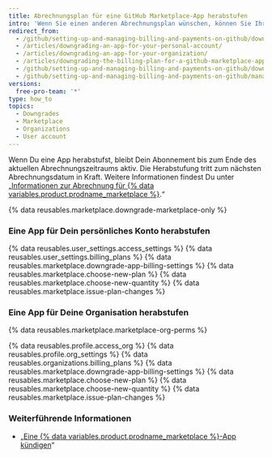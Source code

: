```yaml
---
title: Abrechnungsplan für eine GitHub Marketplace-App herabstufen
intro: 'Wenn Sie einen anderen Abrechnungsplan wünschen, können Sie Ihre {% data variables.product.prodname_marketplace %}-App jederzeit herabstufen.'
redirect_from:
  - /github/setting-up-and-managing-billing-and-payments-on-github/downgrading-the-billing-plan-for-a-github-marketplace-app
  - /articles/downgrading-an-app-for-your-personal-account/
  - /articles/downgrading-an-app-for-your-organization/
  - /articles/downgrading-the-billing-plan-for-a-github-marketplace-app
  - /github/setting-up-and-managing-billing-and-payments-on-github/downgrading-the-billing-plan-for-a-github-marketplace-app
  - /github/setting-up-and-managing-billing-and-payments-on-github/managing-billing-for-github-marketplace-apps/downgrading-the-billing-plan-for-a-github-marketplace-app
versions:
  free-pro-team: '*'
type: how_to
topics:
  - Downgrades
  - Marketplace
  - Organizations
  - User account
---
```


Wenn Du eine App herabstufst, bleibt Dein Abonnement bis zum Ende des aktuellen Abrechnungszeitraums aktiv. Die Herabstufung tritt zum nächsten Abrechnungsdatum in Kraft. Weitere Informationen findest Du unter „[Informationen zur Abrechnung für {% data variables.product.prodname_marketplace %}](/articles/about-billing-for-github-marketplace).“

{% data reusables.marketplace.downgrade-marketplace-only %}

### Eine App für Dein persönliches Konto herabstufen

{% data reusables.user_settings.access_settings %}
{% data reusables.user_settings.billing_plans %}
{% data reusables.marketplace.downgrade-app-billing-settings %}
{% data reusables.marketplace.choose-new-plan %}
{% data reusables.marketplace.choose-new-quantity %}
{% data reusables.marketplace.issue-plan-changes %}

### Eine App für Deine Organisation herabstufen

{% data reusables.marketplace.marketplace-org-perms %}

{% data reusables.profile.access_org %}
{% data reusables.profile.org_settings %}
{% data reusables.organizations.billing_plans %}
{% data reusables.marketplace.downgrade-app-billing-settings %}
{% data reusables.marketplace.choose-new-plan %}
{% data reusables.marketplace.choose-new-quantity %}
{% data reusables.marketplace.issue-plan-changes %}

### Weiterführende Informationen

- „[Eine {% data variables.product.prodname_marketplace %}-App kündigen](/articles/canceling-a-github-marketplace-app/)“

